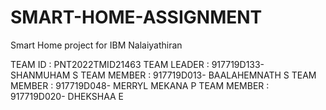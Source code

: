 # SMART-HOME-ASSIGNMENT

Smart Home project for IBM Nalaiyathiran 

TEAM ID : PNT2022TMID21463
TEAM LEADER : 917719D133- SHANMUHAM S
TEAM MEMBER : 917719D013- BAALAHEMNATH S
TEAM MEMBER : 917719D048- MERRYL MEKANA P
TEAM MEMBER : 917719D020- DHEKSHAA E
